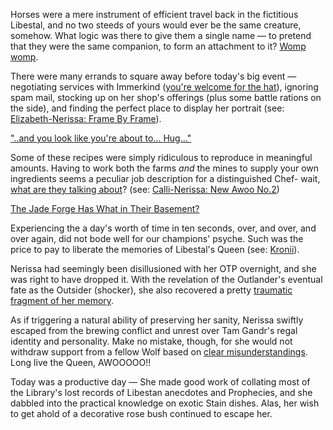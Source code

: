 Horses were a mere instrument of efficient travel back in the fictitious Libestal, and no two steeds of yours would ever be the same creature, somehow. What logic was there to give them a single name — to pretend that they were the same companion, to form an attachment to it? [Womp womp](https://youtu.be/zVWvu3ozXKM?t=1257s).

There were many errands to square away before today's big event — negotiating services with Immerkind ([you're welcome for the hat](https://youtu.be/zVWvu3ozXKM?t=2258s)), ignoring spam mail, stocking up on her shop's offerings (plus some battle rations on the side), and finding the perfect place to display her portrait (see: [Elizabeth-Nerissa: Frame By Frame](#edge:liz-nerissa)).

["..and you look like you're about to... Hug..."](#embed:https://youtu.be/zVWvu3ozXKM?t=2618s)

Some of these recipes were simply ridiculous to reproduce in meaningful amounts. Having to work both the farms *and* the mines to supply your own ingredients seems a peculiar job description for a distinguished Chef- wait, [what are they talking about](https://youtu.be/zVWvu3ozXKM?t=4962s)? (see: [Calli-Nerissa: New Awoo No.2](#edge:nerissa-calli-right-2-left-2))

[The Jade Forge Has What in Their Basement?](#embed:https://youtu.be/zVWvu3ozXKM?t=7313s)

Experiencing the a day's worth of time in ten seconds, over, and over, and over again, did not bode well for our champions' psyche. Such was the price to pay to liberate the memories of Libestal's Queen (see: [Kronii](#node:kronii)).

Nerissa had seemingly been disillusioned with her OTP overnight, and she was right to have dropped it. With the revelation of the Outlander's eventual fate as the Outsider (shocker), she also recovered a pretty [traumatic fragment of her memory](https://youtu.be/Ydpggr1sBGs).

As if triggering a natural ability of preserving her sanity, Nerissa swiftly escaped from the brewing conflict and unrest over Tam Gandr's regal identity and personality. Make no mistake, though, for she would not withdraw support from a fellow Wolf based on [clear misunderstandings](https://youtu.be/zVWvu3ozXKM?t=12798s). Long live the Queen, AWOOOOO!!

Today was a productive day — She made good work of collating most of the Library's lost records of Libestan anecdotes and Prophecies, and she dabbled into the practical knowledge on exotic Stain dishes. Alas, her wish to get ahold of a decorative rose bush continued to escape her.